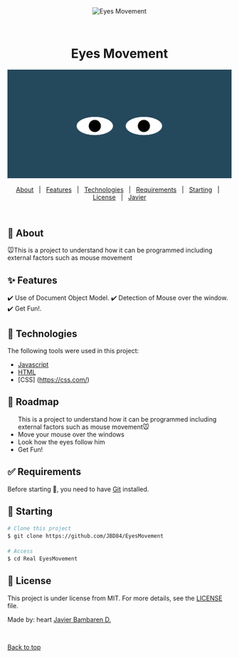 <div align="center" id="top"> 
  <img src="./.github/app.gif" alt="Eyes Movement" />

&#xa0;

  <!-- <a href="https:/EyexMovement.netlify.app">Demo</a> -->
</div>

<h1 align="center">Eyes Movement</h1>
<div align="center">
  <img alt ="Eyes Movement" src="Eyes.png">
</div>

<p align="center">
  <!-- <img alt="Github issues" src="https://img.shields.io/github/issues/JBD84/Eyes Movement?color=56BEB8" /> -->

  <!-- <img alt="Github forks" src="https://img.shields.io/github/forks/JBD84/Eyes Movement?color=56BEB8" /> -->

  <!-- <img alt="Github stars" src="https://img.shields.io/github/stars/JBD84/Eyes Movement?color=56BEB8" /> -->
</p>


<p align="center">
  <a href="#dart-about">About</a> &#xa0; | &#xa0; 
  <a href="#sparkles-features">Features</a> &#xa0; | &#xa0;
  <a href="#rocket-technologies">Technologies</a> &#xa0; | &#xa0;
  <a href="#white_check_mark-requirements">Requirements</a> &#xa0; | &#xa0;
  <a href="#checkered_flag-starting">Starting</a> &#xa0; | &#xa0;
  <a href="#memo-license">License</a> &#xa0; | &#xa0;
  <a href="https://github.com/JBD84" target="_blank">Javier</a>
</p>

<br>

## :dart: About

🐭This is a project to understand how it can be programmed including external factors such as mouse movement 

## :sparkles: Features

:heavy_check_mark: Use of Document Object Model.
:heavy_check_mark: Detection of Mouse over the window.
:heavy_check_mark: Get Fun!.

## :rocket: Technologies

The following tools were used in this project:

- [Javascript](https://javascript.com/)
- [HTML](https://html.com/)
- [CSS] (https://css.com/)

## :construction_worker: Roadmap

<ul>This is a project to understand how it can be programmed including external factors such as mouse movement🐭 
<li> Move your mouse over the windows
<li> Look how the eyes follow him 
<li> Get Fun!
</ul>

## :white_check_mark: Requirements

Before starting :checkered_flag:, you need to have [Git](https://git-scm.com) installed.

## :checkered_flag: Starting

```bash
# Clone this project
$ git clone https://github.com/JBD84/EyesMovement

# Access
$ cd Real EyesMovement
```

## :memo: License

This project is under license from MIT. For more details, see the [LICENSE](LICENSE.md) file.

Made by: heart <a href="https://github.com/JBD84" target="_blank">Javier Bambaren D.</a>

&#xa0;

<a href="#top">Back to top</a>
